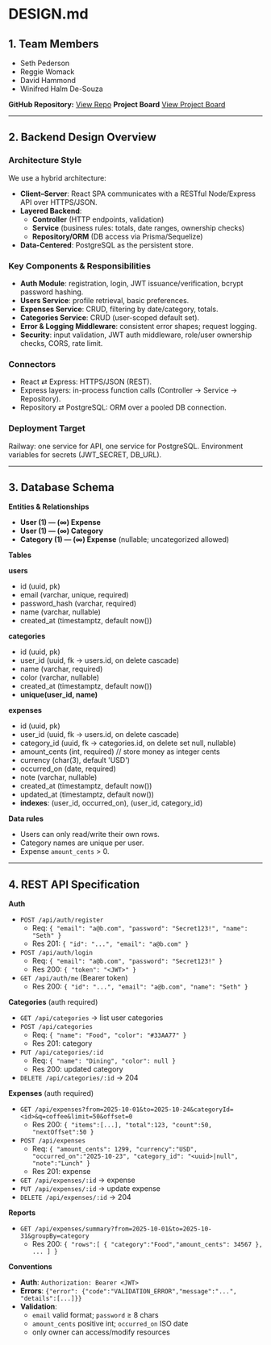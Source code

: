 # DESIGN.md

## 1. Team Members

- Seth Pederson
- Reggie Womack
- David Hammond
- Winifred Halm De-Souza

**GitHub Repository:** [View Repo](https://github.com/snubsteel/SE3200-Expense-Tracker-2025-Group-2)
**Project Board** [View Project Board](https://github.com/users/snubsteel/projects/1)

---

## 2. Backend Design Overview

### Architecture Style

We use a hybrid architecture:

- **Client–Server**: React SPA communicates with a RESTful Node/Express API over HTTPS/JSON.
- **Layered Backend**:
  - **Controller** (HTTP endpoints, validation)
  - **Service** (business rules: totals, date ranges, ownership checks)
  - **Repository/ORM** (DB access via Prisma/Sequelize)
- **Data-Centered**: PostgreSQL as the persistent store.

### Key Components & Responsibilities

- **Auth Module**: registration, login, JWT issuance/verification, bcrypt password hashing.
- **Users Service**: profile retrieval, basic preferences.
- **Expenses Service**: CRUD, filtering by date/category, totals.
- **Categories Service**: CRUD (user-scoped default set).
- **Error & Logging Middleware**: consistent error shapes; request logging.
- **Security**: input validation, JWT auth middleware, role/user ownership checks, CORS, rate limit.

### Connectors

- React ⇄ Express: HTTPS/JSON (REST).
- Express layers: in-process function calls (Controller → Service → Repository).
- Repository ⇄ PostgreSQL: ORM over a pooled DB connection.

### Deployment Target

Railway: one service for API, one service for PostgreSQL. Environment variables for secrets (JWT_SECRET, DB_URL).

---

## 3. Database Schema

**Entities & Relationships**

- **User (1) — (∞) Expense**
- **User (1) — (∞) Category**
- **Category (1) — (∞) Expense** (nullable; uncategorized allowed)

**Tables**

**users**

- id (uuid, pk)
- email (varchar, unique, required)
- password_hash (varchar, required)
- name (varchar, nullable)
- created_at (timestamptz, default now())

**categories**

- id (uuid, pk)
- user_id (uuid, fk → users.id, on delete cascade)
- name (varchar, required)
- color (varchar, nullable)
- created_at (timestamptz, default now())
- **unique(user_id, name)**

**expenses**

- id (uuid, pk)
- user_id (uuid, fk → users.id, on delete cascade)
- category_id (uuid, fk → categories.id, on delete set null, nullable)
- amount_cents (int, required) // store money as integer cents
- currency (char(3), default 'USD')
- occurred_on (date, required)
- note (varchar, nullable)
- created_at (timestamptz, default now())
- updated_at (timestamptz, default now())
- **indexes**: (user_id, occurred_on), (user_id, category_id)

**Data rules**

- Users can only read/write their own rows.
- Category names are unique per user.
- Expense `amount_cents` > 0.

---

## 4. REST API Specification

**Auth**

- `POST /api/auth/register`
  - Req: `{ "email": "a@b.com", "password": "Secret123!", "name": "Seth" }`
  - Res 201: `{ "id": "...", "email": "a@b.com" }`
- `POST /api/auth/login`
  - Req: `{ "email": "a@b.com", "password": "Secret123!" }`
  - Res 200: `{ "token": "<JWT>" }`
- `GET /api/auth/me` (Bearer token)
  - Res 200: `{ "id": "...", "email": "a@b.com", "name": "Seth" }`

**Categories** (auth required)

- `GET /api/categories` → list user categories
- `POST /api/categories`
  - Req: `{ "name": "Food", "color": "#33AA77" }`
  - Res 201: category
- `PUT /api/categories/:id`
  - Req: `{ "name": "Dining", "color": null }`
  - Res 200: updated category
- `DELETE /api/categories/:id` → 204

**Expenses** (auth required)

- `GET /api/expenses?from=2025-10-01&to=2025-10-24&categoryId=<id>&q=coffee&limit=50&offset=0`
  - Res 200: `{ "items":[...], "total":123, "count":50, "nextOffset":50 }`
- `POST /api/expenses`
  - Req: `{ "amount_cents": 1299, "currency":"USD", "occurred_on":"2025-10-23", "category_id": "<uuid>|null", "note":"Lunch" }`
  - Res 201: expense
- `GET /api/expenses/:id` → expense
- `PUT /api/expenses/:id` → update expense
- `DELETE /api/expenses/:id` → 204

**Reports**

- `GET /api/expenses/summary?from=2025-10-01&to=2025-10-31&groupBy=category`
  - Res 200: `{ "rows":[ { "category":"Food","amount_cents": 34567 }, ... ] }`

**Conventions**

- **Auth**: `Authorization: Bearer <JWT>`
- **Errors**: `{"error": {"code":"VALIDATION_ERROR","message":"...", "details":[...]}}`
- **Validation**:
  - `email` valid format; `password` ≥ 8 chars
  - `amount_cents` positive int; `occurred_on` ISO date
  - only owner can access/modify resources
